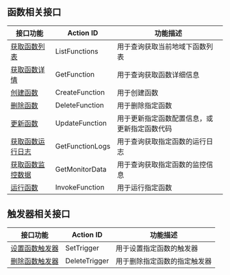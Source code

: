 ##  函数相关接口
| 接口功能 | Action ID | 功能描述
|---------|---------|---------|
| [获取函数列表](https://cloud.tencent.com/document/product/583/9744) | ListFunctions | 用于查询获取当前地域下函数列表
| [获取函数详情]() | GetFunction |用于查询获取函数详细信息
| [创建函数]() | CreateFunction | 用于创建函数
| [删除函数]() | DeleteFunction | 用于删除指定函数
| [更新函数]() | UpdateFunction |  用于更新指定函数配置信息，或更新指定函数代码
| [获取函数运行日志]() | GetFunctionLogs |  用于查询获取指定函数的运行日志
| [获取函数监控数据]() | GetMonitorData |  用于查询获取指定函数的监控信息
| [运行函数]() | InvokeFunction |  用于运行指定函数


##  触发器相关接口
| 接口功能 | Action ID | 功能描述
|---------|---------|---------|
| [设置函数触发器]() | SetTrigger |  用于设置指定函数的触发器
| [删除函数触发器]() | DeleteTrigger |  用于删除指定函数的指定触发器
